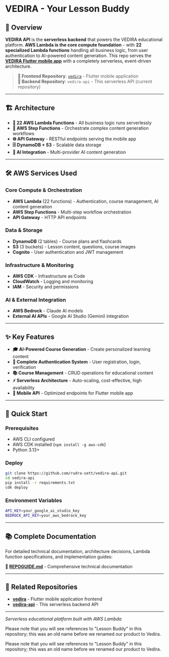 # VEDIRA - Your Lesson Buddy

## 🚀 **Overview**

**VEDIRA API** is the **serverless backend** that powers the VEDIRA educational platform. **AWS Lambda is the core compute foundation** - with **22 specialized Lambda functions** handling all business logic, from user authentication to AI-powered content generation. This repo serves the [**VEDIRA Flutter mobile app**](https://github.com/DB-25/vedira) with a completely serverless, event-driven architecture.

> **🔗 Frontend Repository**: [`vedira`](https://github.com/DB-25/vedira) - Flutter mobile application  
> **🔗 Backend Repository**: `vedira-api` - This serverless API (current repository)

---

## 🏗️ **Architecture**

- **🚀 22 AWS Lambda Functions** - All business logic runs serverlessly
- **🔄 AWS Step Functions** - Orchestrate complex content generation workflows
- **🌐 API Gateway** - RESTful endpoints serving the mobile app
- **🗄️ DynamoDB + S3** - Scalable data storage
- **🤖 AI Integration** - Multi-provider AI content generation

---

## 🛠️ **AWS Services Used**

### **Core Compute & Orchestration**
- **AWS Lambda** (22 functions) - Authentication, course management, AI content generation
- **AWS Step Functions** - Multi-step workflow orchestration
- **API Gateway** - HTTP API endpoints

### **Data & Storage**
- **DynamoDB** (2 tables) - Course plans and flashcards
- **S3** (3 buckets) - Lesson content, questions, course images
- **Cognito** - User authentication and JWT management

### **Infrastructure & Monitoring**
- **AWS CDK** - Infrastructure as Code
- **CloudWatch** - Logging and monitoring
- **IAM** - Security and permissions

### **AI & External Integration**
- **AWS Bedrock** - Claude AI models
- **External AI APIs** - Google AI Studio (Gemini) integration

---

## ✨ **Key Features**

- **🎓 AI-Powered Course Generation** - Create personalized learning content
- **🔐 Complete Authentication System** - User registration, login, verification
- **📚 Course Management** - CRUD operations for educational content
- **⚡ Serverless Architecture** - Auto-scaling, cost-effective, high availability
- **📱 Mobile API** - Optimized endpoints for Flutter mobile app

---

## 🚀 **Quick Start**

### **Prerequisites**
- AWS CLI configured
- AWS CDK installed (`npm install -g aws-cdk`)
- Python 3.13+

### **Deploy**
```bash
git clone https://github.com/rudra-sett/vedira-api.git
cd vedira-api
pip install -r requirements.txt
cdk deploy
```

### **Environment Variables**
```bash
API_KEY=your_google_ai_studio_key
BEDROCK_API_KEY=your_aws_bedrock_key
```

---

## 📚 **Complete Documentation**

For detailed technical documentation, architecture decisions, Lambda function specifications, and implementation guides:

**📖 [REPOGUIDE.md](./REPOGUIDE.md)** - Comprehensive technical documentation

---

## 🔗 **Related Repositories**

- **[vedira](https://github.com/DB-25/vedira)** - Flutter mobile application frontend
- **[vedira-api](https://github.com/rudra-sett/vedira-api)** - This serverless backend API

---

*Serverless educational platform built with AWS Lambda*

Please note that you will see references to "Lesson Buddy" in this repository; this was an old name before we renamed our product to Vedira.

Please note that you will see references to "Lesson Buddy" in this repository; this was an old name before we renamed our product to Vedira.
